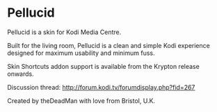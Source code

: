 Pellucid
===================

Pellucid is a skin for Kodi Media Centre.

Built for the living room, Pellucid is a clean and simple Kodi experience designed for maximum usability and minimum fuss.

Skin Shortcuts addon support is available from the Krypton release onwards.

Discussion thread: http://forum.kodi.tv/forumdisplay.php?fid=267

Created by theDeadMan with love from Bristol, U.K.

